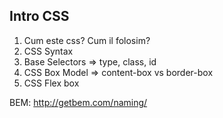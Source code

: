 ## Intro CSS
1. Cum este css? Cum il folosim?
2. CSS Syntax 
3. Base Selectors => type, class, id
3. CSS Box Model => content-box vs border-box
4. CSS Flex box

BEM: http://getbem.com/naming/
